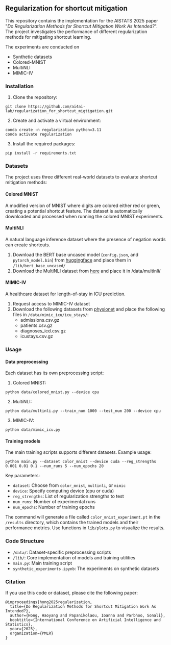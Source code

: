 ## Regularization for shortcut mitigation

This repository contains the implementation for the AISTATS 2025 paper "*Do Regularization Methods for Shortcut Mitigation Work As Intended?*". The project investigates the performance of different regularization methods for mitigating shortcut learning.

The experiments are conducted on
- Synthetic datasets
- Colored-MNIST
- MultiNLI
- MIMIC-IV

### Installation

1. Clone the repository:
```
git clone https://github.com/ai4ai-lab/regularization_for_shortcut_migtigation.git
```

2. Create and activate a virtual environment:
```
conda create -n regularization python=3.11
conda activate regularization
```

3. Install the required packages:
```
pip install -r requirements.txt
```

### Datasets
The project uses three different real-world datasets to evaluate shortcut mitigation methods:

#### Colored MNIST 

A modified version of MNIST where digits are colored either red or green, creating a potential shortcut feature. The dataset is automatically downloaded and processed when running the colored MNIST experiments.

#### MultiNLI

A natural language inference dataset where the presence of negation words can create shortcuts.

1. Download the BERT base uncased model (`config.json`, and `pytorch_model.bin`) from [huggingface](https://huggingface.co/google-bert/bert-base-uncased/tree/main) and place them in `/lib/bert_base_uncased/`
2. Download the MultiNLI dataset from [here](https://nlp.stanford.edu/data/dro/multinli_bert_features.tar.gz) and place it in /data/multinli/

#### MIMIC-IV 

A healthcare dataset for length-of-stay in ICU prediction.
1. Request access to MIMIC-IV dataset
2. Download the following datasets from [physionet](https://physionet.org/content/mimiciv/3.1/) and place the following files in `/data/mimic_icu/icu_stays/`:
    - admissions.csv.gz
    - patients.csv.gz
    - diagnoses_icd.csv.gz
    - icustays.csv.gz


### Usage

#### Data preprocessing

Each dataset has its own preprocessing script:

1. Colored MNIST:
```
python data/colored_mnist.py --device cpu
```
2. MultiNLI:
```
python data/multinli.py --train_num 1000 --test_num 200 --device cpu
```
3. MIMIC-IV:
```
python data/mimic_icu.py
```

#### Training models

The main training scripts supports different datasets. Example usage:
```
python main.py --dataset color_mnist --device cuda --reg_strengths 0.001 0.01 0.1 --num_runs 5 --num_epochs 20
```

Key parameters:

- `dataset`: Choose from `color_mnist`, `multinli`, or `mimic`
- `device`: Specify computing device (cpu or cuda)
- `reg_strengths`: List of regularization strengths to test
- `num_runs`: Number of experimental runs
- `num_epochs`: Number of training epochs

The command will generate a file called `color_mnist_experiment.pt` in the `/results` directory, which contains the trained models and their performance metrics. Use functions in `lib/plots.py` to visualize the results.

### Code Structure
- `/data/`: Dataset-specific preprocessing scripts
- `/lib/`: Core implementation of models and training utilities
- `main.py`: Main training script
- `synthetic_experiments.ipynb`: The experiments on synthetic datasets

### Citation
If you use this code or dataset, please cite the following paper:

```
@inproceedings{hong2025regularization,
  title={Do Regularization Methods for Shortcut Mitigation Work As Intended?},
  author={Hong, Haoyang and Papanikolaou, Ioanna and Parbhoo, Sonali},
  booktitle={International Conference on Artificial Intelligence and Statistics},
  year={2025},
  organization={PMLR}
}
```

